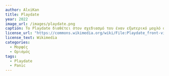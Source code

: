 ```yaml
---
author: AlxiKan
title: Playdate
year: 2022
image_url: /images/playdate.png
caption: Το Playdate διαθέτει στον σχεδιασμό του έναν εξωτερικό μοχλό στο δεξιά μέρος της κονσόλας ο οποίος πραγματοποιεί περιστροφικές κινήσεις δύο κατευθύνσεων. Ο μοχλός προσφέρει έναν πολύ φυσικό και φρέσκο τρόπο διάδρασης με το λογισμικό της συσκευής ο οποίος δίνει πάτημα σε νέες ιδέες σχετικά με την υλοποίηση βιντεοπαιχνιδιών.
license_url: "https://commons.wikimedia.org/wiki/File:Playdate_front-view.png" 
license_text: Wikimedia 
categories:
  - Μορφές 
  - Ορισμός 
tags:
  - Playdate
  - Panic 
---
```


